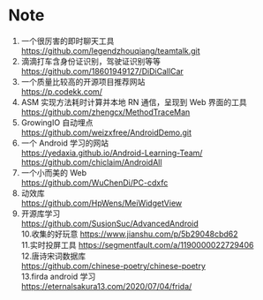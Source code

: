 # Note
1. 一个很厉害的即时聊天工具  
https://github.com/legendzhouqiang/teamtalk.git
2. 滴滴打车含身份证识别，驾驶证识别等等  
https://github.com/18601949127/DiDiCallCar
3. 一个质量比较高的开源项目推荐网站  
https://p.codekk.com/
4. ASM 实现方法耗时计算并本地 RN 通信，呈现到 Web 界面的工具  
https://github.com/zhengcx/MethodTraceMan
5. GrowingIO 自动埋点  
https://github.com/weizxfree/AndroidDemo.git
6. 一个 Android 学习的网站  
https://yedaxia.github.io/Android-Learning-Team/
https://github.com/chiclaim/AndroidAll
7. 一个小而美的 Web  
https://github.com/WuChenDi/PC-cdxfc  
8. 动效库  
https://github.com/HpWens/MeiWidgetView
9. 开源库学习  
https://github.com/SusionSuc/AdvancedAndroid  
10.收集的好玩意
https://www.jianshu.com/p/5b29048cbd62  
11.实时投屏工具
https://segmentfault.com/a/1190000022729406  
12.唐诗宋词数据库  
https://github.com/chinese-poetry/chinese-poetry  
13.firda android 学习  
https://eternalsakura13.com/2020/07/04/frida/


